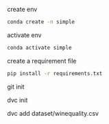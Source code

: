 create env
```bash
conda create -n simple
```
activate env
```bash
conda activate simple
```
create a requirement file
```bash
pip install -r requirements.txt
```
git init

dvc init

dvc add dataset/winequality.csv

